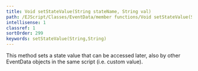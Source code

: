 ```yaml
---
title: Void setStateValue(String stateName, String val)
path: /EJScript/Classes/EventData/member functions/Void setStateValue(String stateName, String val)
intellisense: 1
classref: 1
sortOrder: 299
keywords: setStateValue(String,String)
---
```


This method sets a state value that can be accessed later, also by other EventData objects in the same script (i.e. custom value).



